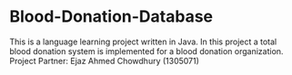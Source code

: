 # Blood-Donation-Database
This is a language learning project written in Java. In this project a total blood donation system is implemented for a blood donation organization.
Project Partner: Ejaz Ahmed Chowdhury (1305071)
